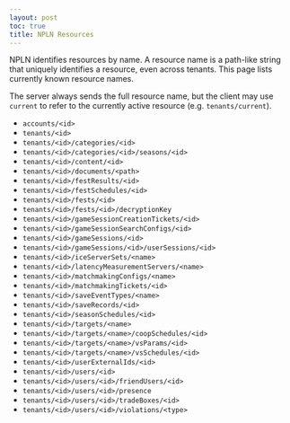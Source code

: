 ```yaml
---
layout: post
toc: true
title: NPLN Resources
---
```


NPLN identifies resources by name. A resource name is a path-like string that uniquely identifies a resource, even across tenants. This page lists currently known resource names.

The server always sends the full resource name, but the client may use `current` to refer to the currently active resource (e.g. `tenants/current`).

* `accounts/<id>`
* `tenants/<id>`
* `tenants/<id>/categories/<id>`
* `tenants/<id>/categories/<id>/seasons/<id>`
* `tenants/<id>/content/<id>`
* `tenants/<id>/documents/<path>`
* `tenants/<id>/festResults/<id>`
* `tenants/<id>/festSchedules/<id>`
* `tenants/<id>/fests/<id>`
* `tenants/<id>/fests/<id>/decryptionKey`
* `tenants/<id>/gameSessionCreationTickets/<id>`
* `tenants/<id>/gameSessionSearchConfigs/<id>`
* `tenants/<id>/gameSessions/<id>`
* `tenants/<id>/gameSessions/<id>/userSessions/<id>`
* `tenants/<id>/iceServerSets/<name>`
* `tenants/<id>/latencyMeasurementServers/<name>`
* `tenants/<id>/matchmakingConfigs/<name>`
* `tenants/<id>/matchmakingTickets/<id>`
* `tenants/<id>/saveEventTypes/<name>`
* `tenants/<id>/saveRecords/<id>`
* `tenants/<id>/seasonSchedules/<id>`
* `tenants/<id>/targets/<name>`
* `tenants/<id>/targets/<name>/coopSchedules/<id>`
* `tenants/<id>/targets/<name>/vsParams/<id>`
* `tenants/<id>/targets/<name>/vsSchedules/<id>`
* `tenants/<id>/userExternalIds/<id>`
* `tenants/<id>/users/<id>`
* `tenants/<id>/users/<id>/friendUsers/<id>`
* `tenants/<id>/users/<id>/presence`
* `tenants/<id>/users/<id>/tradeBoxes/<id>`
* `tenants/<id>/users/<id>/violations/<type>`
